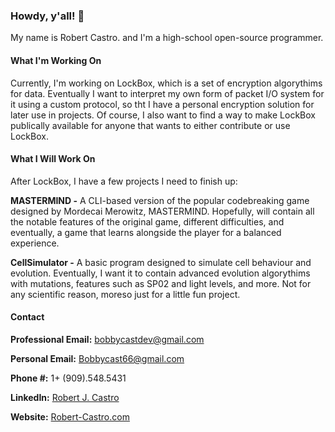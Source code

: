 ### Howdy, y'all! 👋

My name is Robert Castro. and I'm a high-school open-source programmer.

#### What I'm Working On

Currently, I'm working on LockBox, which is a set of encryption algorythims for data.
Eventually I want to interpret my own form of packet I/O system for it using a custom protocol,
so tht I have a personal encryption solution for later use in projects. Of course, I also want
to find a way to make LockBox publically available for anyone that wants to either contribute
or use LockBox.

#### What I Will Work On

After LockBox, I have a few projects I need to finish up:

**MASTERMIND -**
A CLI-based version of the popular codebreaking game designed by Mordecai Merowitz, MASTERMIND.
Hopefully, will contain all the notable features of the original game, different difficulties,
and eventually, a game that learns alongside the player for a balanced experience.

**CellSimulator -**
A basic program designed to simulate cell behaviour and evolution.
Eventually, I want it to contain advanced evolution algorythims with mutations,
features such as SP02 and light levels, and more. Not for any scientific reason, 
moreso just for a little fun project.

#### Contact

**Professional Email:** [bobbycastdev@gmail.com](mailto:bobbycastdev@gmail.com)

**Personal Email:** [Bobbycast66@gmail.com](mailto:bobbycast66@gmail.com)

**Phone #:** 1+ (909).548.5431

**LinkedIn:** [Robert J. Castro](https://www.linkedin.com/in/robertjcastro06)

**Website:** [Robert-Castro.com](https://www.robert-castro.com)

<!--
**Windows-CPP/Windows-CPP** is a ✨ _special_ ✨ repository because its `README.md` (this file) appears on your GitHub profile.

Here are some ideas to get you started:

- 🔭 I’m currently working on ...
- 🌱 I’m currently learning ...
- 👯 I’m looking to collaborate on ...
- 🤔 I’m looking for help with ...
- 💬 Ask me about ...
- 📫 How to reach me: ...
- 😄 Pronouns: ...
- ⚡ Fun fact: ...
-->
